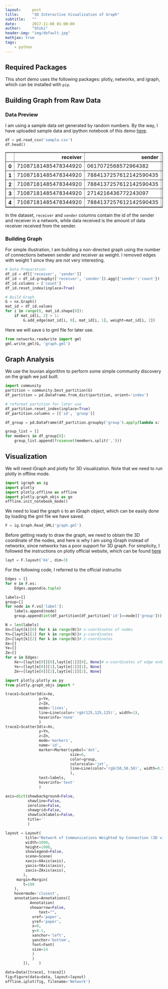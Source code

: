 ```yaml
---
layout:     post
title:      "3D Interactive Visualization of Graph"
subtitle:   ""
date:       2017-11-08 01:00:00
author:     "Shiki"
header-img: "img/default.jpg"
mathjax: true
tags:
    - python
---
```


## Required Packages

This short demo uses the following packages: plotly, networkx, and igraph, which can be installed with ```pip```.   

## Building Graph from Raw Data

### Data Preview
I am using a sample data set generated by random numbers. By the way, I have uploaded sample data and ipython notebook of this demo [here](https://github.com/Shiki-H/graph-visualization-demo).  

```python
df = pd.read_csv('sample.csv')
df.head()
```

<div>
<style>
    .dataframe thead tr:only-child th {
        text-align: right;
    }

    .dataframe thead th {
        text-align: left;
    }

    .dataframe tbody tr th {
        vertical-align: top;
    }
</style>
<table border="1" class="dataframe">
  <thead>
    <tr style="text-align: right;">
      <th></th>
      <th>receiver</th>
      <th>sender</th>
      <th>data_received</th>
    </tr>
  </thead>
  <tbody>
    <tr>
      <th>0</th>
      <td>71087181485478344920</td>
      <td>0617072568572964382</td>
      <td>632</td>
    </tr>
    <tr>
      <th>1</th>
      <td>71087181485478344920</td>
      <td>7884137257612142590435</td>
      <td>76715</td>
    </tr>
    <tr>
      <th>2</th>
      <td>71087181485478344920</td>
      <td>7884137257612142590435</td>
      <td>51591</td>
    </tr>
    <tr>
      <th>3</th>
      <td>71087181485478344920</td>
      <td>2714216436772243097</td>
      <td>33814</td>
    </tr>
    <tr>
      <th>4</th>
      <td>71087181485478344920</td>
      <td>7884137257612142590435</td>
      <td>5651</td>
    </tr>
  </tbody>
</table>
</div>

In the dataset, ```receiver``` and ```sender``` columns contain the id of the sender and receiver in a network, while data received is the amount of data receiver received from the sender.  

### Building Graph

For simple illustration, I am building a non-directed graph using the number of connections between sender and receiver as weight. I removed edges with weight 1 since they are not very interesting.   

```python
# Data Preparation
df_id = df[['receiver', 'sender']]
df_id = df_id.groupby(['receiver', 'sender']).agg({'sender':'count'})
df_id.columns = ['count']
df_id.reset_index(inplace=True)

# Build Graph
G = nx.Graph()
mat_id = df_id.values
for i in range(0, mat_id.shape[0]):
    if mat_id[i, 2] > 1:
        G.add_edge(mat_id[i, 0], mat_id[i, 1], weight=mat_id[i, 2])
```

Here we will save ```G``` to gml file for later use.  
```python
from networkx.readwrite import gml
gml.write_gml(G, 'graph.gml')
```

## Graph Analysis

We use the louvian algorithm to perform some simple community discovery on the graph we just built.  
```python
import community
partition = community.best_partition(G)
df_partition = pd.DataFrame.from_dict(partition, orient='index')
```
```python
# reformat partition for later use
df_partition.reset_index(inplace=True)
df_partition.columns = [['id', 'group']]

df_group = pd.DataFrame(df_partition.groupby('group').apply(lambda x: ','.join(x.id)))

group_list = []
for members in df_group[0]:
    group_list.append(frozenset(members.split(',')))
```

## Visualization

We will need iGraph and plotly for 3D visualization. Note that we need to run plotly in offline mode.  

```python
import igraph as ig
import plotly
import plotly.offline as offline
import plotly.graph_objs as go
offline.init_notebook_mode()
```
We need to load the graph ```G``` to an iGraph object, which can be easily done by loading the gml file we have saved.  
```python
F = ig.Graph.Read_GML('graph.gml')
```

Before getting ready to draw the graph, we need to obtain the 3D coordinate of the nodes, and here is why I am using iGraph instead of networkx, since networkx has a poor support for 3D graph. For simplicity, I followed the instructions on plotly official website, which can be found [here](https://plot.ly/python/3d-network-graph/)  

```python
layt = F.layout('kk', dim=3)
```

For the following code, I referred to the official instructio
```python
Edges = []
for e in F.es:
    Edges.append(e.tuple)

labels=[]
group=[]
for node in F.vs['label']:
    labels.append(node)
    group.append(int(df_partition[df_partition['id']==node]['group']))

N = len(labels)
Xn=[layt[k][0] for k in range(N)]# x-coordinates of nodes
Yn=[layt[k][1] for k in range(N)]# y-coordinates
Zn=[layt[k][2] for k in range(N)]# z-coordinates
Xe=[]
Ye=[]
Ze=[]
for e in Edges:
    Xe+=[layt[e[0]][0],layt[e[1]][0], None]# x-coordinates of edge ends
    Ye+=[layt[e[0]][1],layt[e[1]][1], None]
    Ze+=[layt[e[0]][2],layt[e[1]][2], None]
```

```python
import plotly.plotly as py
from plotly.graph_objs import *
```

```python
trace1=Scatter3d(x=Xe,
               y=Ye,
               z=Ze,
               mode='lines',
               line=Line(color='rgb(125,125,125)', width=1),
               hoverinfo='none'
               )
trace2=Scatter3d(x=Xn,
               y=Yn,
               z=Zn,
               mode='markers',
               name='id',
               marker=Marker(symbol='dot',
                             size=6,
                             color=group,
                             colorscale='jet',
                             line=Line(color='rgb(50,50,50)', width=0.5)
                             ),
               text=labels,
               hoverinfo='text'
               )
```

```python
axis=dict(showbackground=False,
          showline=False,
          zeroline=False,
          showgrid=False,
          showticklabels=False,
          title=''
          )
```

```python
layout = Layout(
         title="Network of Communications Weighted by Connection (3D visualization)",
         width=1000,
         height=1000,
         showlegend=False,
         scene=Scene(
         xaxis=XAxis(axis),
         yaxis=YAxis(axis),
         zaxis=ZAxis(axis),
        ),
     margin=Margin(
        t=100
    ),
    hovermode='closest',
    annotations=Annotations([
           Annotation(
           showarrow=False,
               text="",
            xref='paper',
            yref='paper',
            x=0,
            y=0.1,
            xanchor='left',
            yanchor='bottom',
            font=Font(
            size=14
            )
            )
        ]),    )
```

```python
data=Data([trace1, trace2])
fig=Figure(data=data, layout=layout)
offline.iplot(fig, filename='Network')
```

<script src="https://cdn.plot.ly/plotly-latest.min.js"></script>
<div id="f3f0508d-ed2d-454c-b6a1-13e6f5b7a7c1" style="height: 1000px; width: 1000px;" class="plotly-graph-div"></div><script type="text/javascript">window.PLOTLYENV=window.PLOTLYENV || {};window.PLOTLYENV.BASE_URL="https://plot.ly";Plotly.newPlot("f3f0508d-ed2d-454c-b6a1-13e6f5b7a7c1", [{"type": "scatter3d", "x": [1.8091412088752352, 1.6398529829732507, null, 1.8091412088752352, 1.0930539979163616, null, 1.8091412088752352, 1.9243958923331401, null, 1.8091412088752352, 2.4887296856835883, null, 1.8091412088752352, 0.7160512241443698, null, 1.8091412088752352, 2.8399847278043424, null, 1.8091412088752352, 2.4516594050324865, null, 1.8091412088752352, 1.4897694684476248, null, 1.6398529829732507, 0.8421632710042978, null, 1.6398529829732507, 1.8282630776886002, null, 1.6398529829732507, 2.615577016750747, null, 1.6398529829732507, 1.2124187573334209, null, 1.6398529829732507, 0.6354464340278783, null, 1.6398529829732507, 1.4843089118992254, null, 1.6398529829732507, 1.8443924526836346, null, 1.6398529829732507, 2.711648934710735, null, 1.6398529829732507, 0.4793356990042368, null, 1.6398529829732507, 1.7188415696825192, null, 1.6398529829732507, 2.4489877492276997, null, 1.6398529829732507, 1.8387607087189721, null, 1.6398529829732507, 1.022359165461922, null, 1.6398529829732507, 2.8250211646001944, null, 1.6398529829732507, 2.524949510215037, null, 1.6398529829732507, 2.5567594984840616, null, 1.6398529829732507, 1.5663337557797739, null, 1.6398529829732507, 1.5312914385506997, null, 1.6398529829732507, 1.139051086011674, null, 1.6398529829732507, 1.7130302585067727, null, 1.6398529829732507, 2.4701584033289175, null, 1.6398529829732507, 1.595315006649691, null, 1.6398529829732507, 2.383761956099868, null, 1.6398529829732507, 1.7992706439999042, null, 1.6398529829732507, 1.7158656196557474, null, 1.6398529829732507, 2.3885584211963784, null, 1.6398529829732507, 2.4807944092063297, null, 1.6398529829732507, 1.4800962331577918, null, 1.6398529829732507, 0.6602354021851373, null, 1.6398529829732507, 2.802305979503826, null, 1.6398529829732507, 1.7240431867267831, null, 1.6398529829732507, 0.7977759964262622, null, 1.6398529829732507, 2.159258825253589, null, 1.6398529829732507, 0.5428401675271539, null, 1.6398529829732507, 1.7170032999055962, null, 1.6398529829732507, 1.8697450317078128, null, 1.6398529829732507, 1.8642630280135792, null, 1.6398529829732507, 1.3939428097343058, null, 1.6398529829732507, 0.9260594382290387, null, 1.6398529829732507, 1.6847247050808882, null, 1.6398529829732507, 0.4812832599828903, null, 1.6398529829732507, 1.9229958608450646, null, 1.0930539979163616, 1.8387607087189721, null, 1.0930539979163616, 1.5663337557797739, null, 1.0930539979163616, 1.5312914385506997, null, 1.0930539979163616, 1.2124187573334209, null, 1.0930539979163616, -0.002523052686289663, null, 1.0930539979163616, 1.1637519663737097, null, 1.0930539979163616, 0.35888066569171795, null, 1.0930539979163616, 1.3770377058926506, null, 1.0930539979163616, -0.11944292375384949, null, 1.0930539979163616, 0.061140587606771206, null, 1.0930539979163616, 1.5248362511867406, null, 1.0930539979163616, 0.8421632710042978, null, 1.0930539979163616, 1.7188415696825192, null, 1.0930539979163616, 2.4489877492276997, null, 1.0930539979163616, 1.2673610271623552, null, 1.0930539979163616, -0.09147499752074983, null, 1.0930539979163616, 1.2778730571057908, null, 1.0930539979163616, 1.8725089544738494, null, 1.0930539979163616, 0.9411278331876973, null, 1.0930539979163616, 1.7130302585067727, null, 1.0930539979163616, -0.01006198059122763, null, 1.0930539979163616, 0.40579340399227803, null, 1.0930539979163616, 1.9108709746419568, null, 1.0930539979163616, 1.595315006649691, null, 1.0930539979163616, 1.7992706439999042, null, 1.0930539979163616, 0.4244787875029755, null, 1.0930539979163616, -0.14492526452652904, null, 1.0930539979163616, 0.7447845313131862, null, 1.0930539979163616, 1.4800962331577918, null, 1.0930539979163616, 0.24370034786015324, null, 1.0930539979163616, 0.5332662788928755, null, 1.0930539979163616, 0.10647939591693964, null, 1.0930539979163616, 1.9145386433263036, null, 1.0930539979163616, 1.0406437981308312, null, 1.0930539979163616, 0.5388908508925508, null, 1.0930539979163616, 2.159258825253589, null, 1.0930539979163616, 0.894684475057879, null, 1.0930539979163616, 0.4085313232264451, null, 1.0930539979163616, 1.0164889131144725, null, 1.0930539979163616, 1.7170032999055962, null, 1.0930539979163616, 1.5675139725823837, null, 1.0930539979163616, 0.2613816937075544, null, 1.0930539979163616, 1.8642630280135792, null, 1.0930539979163616, 0.6957523813837874, null, 1.0930539979163616, 0.8161284583418782, null, 1.0930539979163616, 0.23411723383458943, null, 1.0930539979163616, 0.4812832599828903, null, 1.0930539979163616, 1.9203906405625213, null, 1.0930539979163616, 1.9229958608450646, null, 1.8443924526836346, 2.8399847278043424, null, 1.8443924526836346, 2.19165192016015, null, 1.8443924526836346, 0.7160512241443698, null, 1.8443924526836346, 2.4516594050324865, null, 1.8443924526836346, 1.4897694684476248, null, 2.8399847278043424, 1.8387607087189721, null, 2.8399847278043424, 1.5663337557797739, null, 2.8399847278043424, 1.7130302585067727, null, 2.8399847278043424, 1.7158656196557474, null, 2.8399847278043424, 2.159258825253589, null, 2.8399847278043424, 1.7170032999055962, null, 2.8399847278043424, 2.615577016750747, null, 2.8399847278043424, 4.15778677131672, null, 2.8399847278043424, 3.641720524595343, null, 2.8399847278043424, 2.9306430809297783, null, 2.8399847278043424, 4.031030736418886, null, 2.8399847278043424, 3.764320299093937, null, 2.8399847278043424, 2.711648934710735, null, 2.8399847278043424, 3.078704642990854, null, 2.8399847278043424, 1.7188415696825192, null, 2.8399847278043424, 2.4489877492276997, null, 2.8399847278043424, 3.850387150404543, null, 2.8399847278043424, 2.8250211646001944, null, 2.8399847278043424, 2.524949510215037, null, 2.8399847278043424, 2.5567594984840616, null, 2.8399847278043424, 1.8725089544738494, null, 2.8399847278043424, 1.5312914385506997, null, 2.8399847278043424, 3.6330380819808825, null, 2.8399847278043424, 4.025400153514437, null, 2.8399847278043424, 3.5988547470113104, null, 2.8399847278043424, 3.436783984788023, null, 2.8399847278043424, 3.86836041496812, null, 2.8399847278043424, 3.993613402012192, null, 2.8399847278043424, 2.4701584033289175, null, 2.8399847278043424, 4.0107432192956285, null, 2.8399847278043424, 1.595315006649691, null, 2.8399847278043424, 2.383761956099868, null, 2.8399847278043424, 1.7992706439999042, null, 2.8399847278043424, 3.61576847769739, null, 2.8399847278043424, 3.491902170909252, null, 2.8399847278043424, 3.8675815384110748, null, 2.8399847278043424, 3.3352960005378582, null, 2.8399847278043424, 2.9436694367942926, null, 2.8399847278043424, 3.5201049424086404, null, 2.8399847278043424, 2.4807944092063297, null, 2.8399847278043424, 1.4800962331577918, null, 2.8399847278043424, 3.1723962335099114, null, 2.8399847278043424, 2.802305979503826, null, 2.8399847278043424, 1.9145386433263036, null, 2.8399847278043424, 2.892653297116749, null, 2.8399847278043424, 3.6918316164320637, null, 2.8399847278043424, 3.3311673391896406, null, 2.8399847278043424, 3.7790267278362113, null, 2.8399847278043424, 3.4118862584051564, null, 2.8399847278043424, 3.6595675564031946, null, 2.8399847278043424, 1.8642630280135792, null, 2.8399847278043424, 1.6847247050808882, null, 2.8399847278043424, 3.2203289633699805, null, 2.8399847278043424, 2.045723936349349, null, 2.8399847278043424, 3.867705870001115, null, 2.8399847278043424, 3.247695257721597, null, 2.8399847278043424, 1.9203906405625213, null, 2.8399847278043424, 3.6410965238437885, null, 2.8399847278043424, 1.9229958608450646, null, 2.8399847278043424, 3.9981137418716712, null, 0.8421632710042978, 1.4897694684476248, null, 0.8421632710042978, 1.9243958923331401, null, 0.8421632710042978, 1.3892359564725179, null, 0.8421632710042978, 0.7160512241443698, null, 0.8421632710042978, 2.4516594050324865, null, 1.4897694684476248, 1.5663337557797739, null, 1.4897694684476248, 1.595315006649691, null, 1.4897694684476248, 1.7158656196557474, null, 1.4897694684476248, 1.4800962331577918, null, 1.4897694684476248, 1.7170032999055962, null, 1.4897694684476248, 2.615577016750747, null, 1.4897694684476248, 1.2124187573334209, null, 1.4897694684476248, 0.35888066569171795, null, 1.4897694684476248, 2.711648934710735, null, 1.4897694684476248, 0.4793356990042368, null, 1.4897694684476248, 1.7188415696825192, null, 1.4897694684476248, 1.022359165461922, null, 1.4897694684476248, 2.8250211646001944, null, 1.4897694684476248, 2.524949510215037, null, 1.4897694684476248, 2.5567594984840616, null, 1.4897694684476248, 1.5312914385506997, null, 1.4897694684476248, 0.7069674914423659, null, 1.4897694684476248, 1.686103603871418, null, 1.4897694684476248, 0.19100614823594253, null, 1.4897694684476248, 2.4701584033289175, null, 1.4897694684476248, 0.40579340399227803, null, 1.4897694684476248, 2.383761956099868, null, 1.4897694684476248, 1.7992706439999042, null, 1.4897694684476248, 2.3885584211963784, null, 1.4897694684476248, 2.4807944092063297, null, 1.4897694684476248, 0.7447845313131862, null, 1.4897694684476248, 0.6602354021851373, null, 1.4897694684476248, 2.802305979503826, null, 1.4897694684476248, 0.7977759964262622, null, 1.4897694684476248, 2.159258825253589, null, 1.4897694684476248, 0.5428401675271539, null, 1.4897694684476248, 1.8642630280135792, null, 1.4897694684476248, 1.6847247050808882, null, 1.4897694684476248, 1.3152540095731275, null, 1.4897694684476248, 1.2521139481882355, null, 1.4897694684476248, 0.4812832599828903, null, 1.9243958923331401, 1.2124187573334209, null, 1.9243958923331401, 1.7188415696825192, null, 1.9243958923331401, 1.5663337557797739, null, 1.9243958923331401, 1.7130302585067727, null, 1.9243958923331401, 0.40579340399227803, null, 1.9243958923331401, 1.7992706439999042, null, 1.9243958923331401, 2.911612962802882, null, 1.9243958923331401, 2.3885584211963784, null, 1.9243958923331401, 2.81992973981312, null, 1.9243958923331401, 2.802305979503826, null, 1.9243958923331401, 1.8642630280135792, null, 1.9243958923331401, 1.9229958608450646, null, 1.2124187573334209, 1.3892359564725179, null, 1.2124187573334209, 2.4887296856835883, null, 1.2124187573334209, 2.290907839367417, null, 1.2124187573334209, 0.7160512241443698, null, 1.2124187573334209, 1.493784698082266, null, 1.2124187573334209, 2.4516594050324865, null, 1.7188415696825192, 1.3892359564725179, null, 1.7188415696825192, 2.4887296856835883, null, 1.7188415696825192, 2.19165192016015, null, 1.7188415696825192, 0.7160512241443698, null, 1.7188415696825192, 1.493784698082266, null, 1.7188415696825192, 2.4516594050324865, null, 1.5663337557797739, 1.3892359564725179, null, 1.5663337557797739, 0.7160512241443698, null, 1.5663337557797739, 2.4516594050324865, null, 1.7130302585067727, 0.7160512241443698, null, 1.7130302585067727, 2.4516594050324865, null, 1.7130302585067727, 2.19165192016015, null, 1.7130302585067727, 2.290907839367417, null, 0.40579340399227803, 0.7160512241443698, null, 1.7992706439999042, 1.3892359564725179, null, 1.7992706439999042, 2.4887296856835883, null, 1.7992706439999042, 2.061511883946768, null, 1.7992706439999042, 2.19165192016015, null, 1.7992706439999042, 2.290907839367417, null, 1.7992706439999042, 0.7160512241443698, null, 1.7992706439999042, 1.493784698082266, null, 1.7992706439999042, 2.4516594050324865, null, 2.911612962802882, 2.290907839367417, null, 2.911612962802882, 2.4516594050324865, null, 2.3885584211963784, 2.4887296856835883, null, 2.3885584211963784, 2.290907839367417, null, 2.81992973981312, 2.4516594050324865, null, 2.802305979503826, 2.4516594050324865, null, 1.8642630280135792, 2.4887296856835883, null, 1.8642630280135792, 2.061511883946768, null, 1.8642630280135792, 2.290907839367417, null, 1.8642630280135792, 0.7160512241443698, null, 1.8642630280135792, 1.493784698082266, null, 1.8642630280135792, 2.4516594050324865, null, 1.9229958608450646, 2.4887296856835883, null, 1.9229958608450646, 2.19165192016015, null, 1.9229958608450646, 2.290907839367417, null, 1.9229958608450646, 0.7160512241443698, null, 1.9229958608450646, 2.4516594050324865, null, 2.615577016750747, 1.493784698082266, null, 2.615577016750747, 2.4516594050324865, null, 0.6354464340278783, 0.7160512241443698, null, 2.711648934710735, 2.4516594050324865, null, 0.4793356990042368, 0.7160512241443698, null, 0.4793356990042368, 1.493784698082266, null, 1.8387607087189721, 2.4887296856835883, null, 1.8387607087189721, 2.19165192016015, null, 1.8387607087189721, 0.7160512241443698, null, 1.8387607087189721, 1.493784698082266, null, 1.8387607087189721, 2.1064059917973097, null, 1.8387607087189721, 2.4516594050324865, null, 2.8250211646001944, 2.4516594050324865, null, 2.524949510215037, 1.3892359564725179, null, 2.524949510215037, 1.493784698082266, null, 2.524949510215037, 2.4516594050324865, null, 1.5312914385506997, 1.3892359564725179, null, 1.5312914385506997, 0.7160512241443698, null, 1.5312914385506997, 1.493784698082266, null, 1.5312914385506997, 2.4516594050324865, null, 1.595315006649691, 0.7160512241443698, null, 1.595315006649691, 2.4516594050324865, null, 1.7158656196557474, 0.7160512241443698, null, 2.4807944092063297, 1.3892359564725179, null, 1.4800962331577918, 1.3892359564725179, null, 1.4800962331577918, 0.7160512241443698, null, 1.4800962331577918, 2.4516594050324865, null, 2.159258825253589, 1.3892359564725179, null, 2.159258825253589, 2.4887296856835883, null, 2.159258825253589, 1.493784698082266, null, 2.159258825253589, 2.4516594050324865, null, 0.5428401675271539, 0.7160512241443698, null, 1.7170032999055962, 1.3892359564725179, null, 1.7170032999055962, 2.4887296856835883, null, 1.7170032999055962, 2.290907839367417, null, 1.7170032999055962, 0.7160512241443698, null, 1.7170032999055962, 1.493784698082266, null, 0.9260594382290387, 2.061511883946768, null, 0.9260594382290387, 0.7160512241443698, null, 0.9260594382290387, 1.493784698082266, null, 1.6847247050808882, 0.7160512241443698, null, 0.4812832599828903, 1.3892359564725179, null, 0.4812832599828903, 0.7160512241443698, null, 1.3892359564725179, 1.360696098813408, null, 1.3892359564725179, 0.35888066569171795, null, 1.3892359564725179, 0.2983750237373203, null, 1.3892359564725179, 0.7664248603088741, null, 1.3892359564725179, 1.4668105693767208, null, 1.3892359564725179, 0.8230444918356765, null, 1.3892359564725179, 0.9781264713258151, null, 1.3892359564725179, 0.7447845313131862, null, 1.3892359564725179, 1.9268239476462918, null, 1.3892359564725179, 2.0888335648636964, null, 1.3892359564725179, 1.8523245934081756, null, 1.3892359564725179, 1.3152540095731275, null, 1.3892359564725179, 0.2982085018462818, null, 0.35888066569171795, 0.7160512241443698, null, 0.7447845313131862, 0.7160512241443698, null, 0.7447845313131862, 2.4516594050324865, null, -0.09147499752074983, 0.7160512241443698, null, 1.8725089544738494, 2.290907839367417, null, 1.8725089544738494, 0.7160512241443698, null, 1.8725089544738494, 2.4516594050324865, null, -0.01006198059122763, 0.7160512241443698, null, 1.9108709746419568, 2.4887296856835883, null, -0.14492526452652904, 0.7160512241443698, null, 0.24370034786015324, 0.7160512241443698, null, 0.10647939591693964, 0.7160512241443698, null, 1.9145386433263036, 2.4887296856835883, null, 1.9145386433263036, 2.290907839367417, null, 1.9145386433263036, 0.7160512241443698, null, 1.0406437981308312, 2.4887296856835883, null, 1.0406437981308312, 0.7160512241443698, null, 0.4085313232264451, 0.7160512241443698, null, 1.9203906405625213, 2.4887296856835883, null, 1.9203906405625213, 0.7160512241443698, null, 1.9203906405625213, 2.4516594050324865, null, 0.7160512241443698, 0.5675541162387419, null, 0.7160512241443698, -0.6004348863904275, null, 0.7160512241443698, 0.6111437081273408, null, 0.7160512241443698, -0.14779715145475242, null, 0.7160512241443698, -0.4198098579739797, null, 0.7160512241443698, 0.17754166721161835, null, 0.7160512241443698, -0.0590758121999627, null, 0.7160512241443698, -0.5662164259358133, null, 0.7160512241443698, 0.19100614823594253, null, 0.7160512241443698, 0.22564237049612307, null, 0.7160512241443698, -0.38352646199316737, null, 0.7160512241443698, 0.35959355867457193, null, 0.7160512241443698, -0.44927718412499906, null, 0.7160512241443698, -0.18626964387023356, null, 0.7160512241443698, -0.07125765311324983, null, 0.7160512241443698, 0.8179049465517897, null, 0.7160512241443698, 0.08917266490159656, null, 0.7160512241443698, 0.3834324436755649, null, 0.7160512241443698, 0.7683045606848842, null, 0.7160512241443698, 0.8148878438074764, null, 0.7160512241443698, -0.5267871981502206, null, 0.7160512241443698, -0.5830517414747304, null, 0.7160512241443698, -0.21327161987471233, null, 0.7160512241443698, 2.045723936349349, null, 0.7160512241443698, 0.7115618411542532, null, 0.7160512241443698, -0.42900634306189944, null, 0.7160512241443698, 0.3267468600068522, null, 2.4516594050324865, 3.333812377380148, null, 2.4516594050324865, 3.5201049424086404, null, 2.4516594050324865, 3.6918316164320637, null, 2.4516594050324865, 3.2683924553089416, null, 2.4516594050324865, 3.6410965238437885, null, 3.149594179322065, 2.290907839367417, null, 2.290907839367417, 2.7251340972249314, null, 2.4887296856835883, 3.350835279604575, null, 2.4887296856835883, 3.5988547470113104, null, 2.4887296856835883, 2.975531339746791, null, 2.4887296856835883, 3.2399104959292977, null, 2.4887296856835883, 3.036151546779911, null, 2.4887296856835883, 3.5201049424086404, null, 2.4887296856835883, 2.81053179569291, null, 2.4887296856835883, 3.3311673391896406, null, 2.4887296856835883, 3.2683924553089416, null, 2.4887296856835883, 2.6351248079495644, null, 2.4887296856835883, 2.045723936349349, null, 2.4887296856835883, 3.515568459549405, null, 3.3311673391896406, 2.061511883946768, null, 5.409142968026216, 4.15778677131672, null, 5.409142968026216, 6.466270047883147, null, 5.409142968026216, 6.0592115214377325, null, 5.409142968026216, 6.345232329197404, null, 2.1064059917973097, 2.269338960218194, null], "y": [1.9217680131218038, 1.0137393409864575, null, 1.9217680131218038, 3.0657265085735665, null, 1.9217680131218038, 2.593239311938927, null, 1.9217680131218038, 3.088466254096495, null, 1.9217680131218038, 1.7462306777892709, null, 1.9217680131218038, 1.463771662951738, null, 1.9217680131218038, 2.167123533001271, null, 1.9217680131218038, 1.1811623382738747, null, 1.0137393409864575, 2.024417787347216, null, 1.0137393409864575, 0.31631089652988464, null, 1.0137393409864575, 0.8544607647885694, null, 1.0137393409864575, 2.4029359552250042, null, 1.0137393409864575, 0.4527374538723159, null, 1.0137393409864575, -0.46167377271535315, null, 1.0137393409864575, 1.0833391300922777, null, 1.0137393409864575, 0.7294695846211107, null, 1.0137393409864575, 0.8205105924373662, null, 1.0137393409864575, 2.0776511710228847, null, 1.0137393409864575, 2.348579716807067, null, 1.0137393409864575, 2.0222225806838154, null, 1.0137393409864575, 0.2762982490853161, null, 1.0137393409864575, 0.8760045365413678, null, 1.0137393409864575, 1.3382740073212704, null, 1.0137393409864575, 0.35830217145121035, null, 1.0137393409864575, 1.849614818332861, null, 1.0137393409864575, 1.7252236999153738, null, 1.0137393409864575, -0.3478380573030157, null, 1.0137393409864575, 2.015792062149894, null, 1.0137393409864575, 0.31086347491187616, null, 1.0137393409864575, 1.6152460364655246, null, 1.0137393409864575, 0.2854018042402231, null, 1.0137393409864575, 2.222158785292337, null, 1.0137393409864575, 0.7790913416195097, null, 1.0137393409864575, 2.137915129809514, null, 1.0137393409864575, 1.0795088254244503, null, 1.0137393409864575, 1.7740972542290039, null, 1.0137393409864575, 0.4915583702493366, null, 1.0137393409864575, 1.1905273596228105, null, 1.0137393409864575, -0.3912816474392854, null, 1.0137393409864575, 0.12963711991703894, null, 1.0137393409864575, 2.2945135268362957, null, 1.0137393409864575, 0.6026454726993031, null, 1.0137393409864575, 2.160692795495643, null, 1.0137393409864575, -0.039888435776905394, null, 1.0137393409864575, 2.1172182761350142, null, 1.0137393409864575, -0.20391357392040854, null, 1.0137393409864575, 0.7010395812596348, null, 1.0137393409864575, 0.7235825336558191, null, 1.0137393409864575, 1.8557878585682805, null, 1.0137393409864575, 2.2777135195152, null, 3.0657265085735665, 2.0222225806838154, null, 3.0657265085735665, 1.849614818332861, null, 3.0657265085735665, 1.7252236999153738, null, 3.0657265085735665, 2.4029359552250042, null, 3.0657265085735665, 3.8083593108160807, null, 3.0657265085735665, 4.357529538889667, null, 3.0657265085735665, 2.1403598505738586, null, 3.0657265085735665, 4.306953636291527, null, 3.0657265085735665, 3.5390026999744113, null, 3.0657265085735665, 3.478550468052146, null, 3.0657265085735665, 4.209598120278004, null, 3.0657265085735665, 2.024417787347216, null, 3.0657265085735665, 2.0776511710228847, null, 3.0657265085735665, 2.348579716807067, null, 3.0657265085735665, 4.14420822297413, null, 3.0657265085735665, 2.744954405216751, null, 3.0657265085735665, 4.054624381804297, null, 3.0657265085735665, 2.4098508277951893, null, 3.0657265085735665, 4.014078251399983, null, 3.0657265085735665, 2.015792062149894, null, 3.0657265085735665, 2.8139833785693606, null, 3.0657265085735665, 2.1903786689039006, null, 3.0657265085735665, 4.096636051566173, null, 3.0657265085735665, 1.6152460364655246, null, 3.0657265085735665, 2.222158785292337, null, 3.0657265085735665, 3.648517240393472, null, 3.0657265085735665, 2.658420520626084, null, 3.0657265085735665, 2.2854516621321195, null, 3.0657265085735665, 1.7740972542290039, null, 3.0657265085735665, 2.9109417817117205, null, 3.0657265085735665, 4.182849039813539, null, 3.0657265085735665, 2.8750427592961687, null, 3.0657265085735665, 2.523575223493535, null, 3.0657265085735665, 3.0345843549601583, null, 3.0657265085735665, 4.019868871055944, null, 3.0657265085735665, 2.2945135268362957, null, 3.0657265085735665, 3.8408248260046878, null, 3.0657265085735665, 2.927152598086686, null, 3.0657265085735665, 4.2671742959672745, null, 3.0657265085735665, 2.160692795495643, null, 3.0657265085735665, 4.324832971525024, null, 3.0657265085735665, 3.909308373265999, null, 3.0657265085735665, 2.1172182761350142, null, 3.0657265085735665, 4.03505144165607, null, 3.0657265085735665, 4.242941046031562, null, 3.0657265085735665, 3.9850229025858166, null, 3.0657265085735665, 1.8557878585682805, null, 3.0657265085735665, 2.344922991214927, null, 3.0657265085735665, 2.2777135195152, null, 1.0833391300922777, 1.463771662951738, null, 1.0833391300922777, 2.8424161622730573, null, 1.0833391300922777, 1.7462306777892709, null, 1.0833391300922777, 2.167123533001271, null, 1.0833391300922777, 1.1811623382738747, null, 1.463771662951738, 2.0222225806838154, null, 1.463771662951738, 1.849614818332861, null, 1.463771662951738, 2.015792062149894, null, 1.463771662951738, 0.7790913416195097, null, 1.463771662951738, 2.2945135268362957, null, 1.463771662951738, 2.160692795495643, null, 1.463771662951738, 0.8544607647885694, null, 1.463771662951738, 1.2249569781624605, null, 1.463771662951738, 0.539154564963577, null, 1.463771662951738, 0.7250971703921084, null, 1.463771662951738, 1.7703415777383007, null, 1.463771662951738, 1.5309342695768053, null, 1.463771662951738, 0.7294695846211107, null, 1.463771662951738, 1.0624797234739844, null, 1.463771662951738, 2.0776511710228847, null, 1.463771662951738, 2.348579716807067, null, 1.463771662951738, 0.8306635875862188, null, 1.463771662951738, 0.8760045365413678, null, 1.463771662951738, 1.3382740073212704, null, 1.463771662951738, 0.35830217145121035, null, 1.463771662951738, 2.4098508277951893, null, 1.463771662951738, 1.7252236999153738, null, 1.463771662951738, 1.9336396428582785, null, 1.463771662951738, 2.063542626410838, null, 1.463771662951738, 2.55802898505543, null, 1.463771662951738, 0.2773097639412701, null, 1.463771662951738, 2.0188472479747324, null, 1.463771662951738, 1.3305524361801628, null, 1.463771662951738, 0.31086347491187616, null, 1.463771662951738, 1.6945776193871749, null, 1.463771662951738, 1.6152460364655246, null, 1.463771662951738, 0.2854018042402231, null, 1.463771662951738, 2.222158785292337, null, 1.463771662951738, 0.7981462461877253, null, 1.463771662951738, 1.1599695649035275, null, 1.463771662951738, 1.1709804350673922, null, 1.463771662951738, 0.37407804951013957, null, 1.463771662951738, 0.19028958024975975, null, 1.463771662951738, 2.558936505835021, null, 1.463771662951738, 1.0795088254244503, null, 1.463771662951738, 1.7740972542290039, null, 1.463771662951738, 0.14224723302258052, null, 1.463771662951738, 1.1905273596228105, null, 1.463771662951738, 2.523575223493535, null, 1.463771662951738, 0.3949445566034589, null, 1.463771662951738, 2.1056724260859796, null, 1.463771662951738, 2.4245986876912804, null, 1.463771662951738, 0.9066980360977435, null, 1.463771662951738, 1.715143361305407, null, 1.463771662951738, 0.5533871763713825, null, 1.463771662951738, 2.1172182761350142, null, 1.463771662951738, 0.7235825336558191, null, 1.463771662951738, 1.418652736621632, null, 1.463771662951738, 1.6977123540747883, null, 1.463771662951738, 1.3382787543809427, null, 1.463771662951738, 0.6481983640102887, null, 1.463771662951738, 2.344922991214927, null, 1.463771662951738, 1.8240459729018912, null, 1.463771662951738, 2.2777135195152, null, 1.463771662951738, 2.107555110563106, null, 2.024417787347216, 1.1811623382738747, null, 2.024417787347216, 2.593239311938927, null, 2.024417787347216, 2.1534575532768874, null, 2.024417787347216, 1.7462306777892709, null, 2.024417787347216, 2.167123533001271, null, 1.1811623382738747, 1.849614818332861, null, 1.1811623382738747, 1.6152460364655246, null, 1.1811623382738747, 0.7790913416195097, null, 1.1811623382738747, 1.7740972542290039, null, 1.1811623382738747, 2.160692795495643, null, 1.1811623382738747, 0.8544607647885694, null, 1.1811623382738747, 2.4029359552250042, null, 1.1811623382738747, 2.1403598505738586, null, 1.1811623382738747, 0.7294695846211107, null, 1.1811623382738747, 0.8205105924373662, null, 1.1811623382738747, 2.0776511710228847, null, 1.1811623382738747, 0.2762982490853161, null, 1.1811623382738747, 0.8760045365413678, null, 1.1811623382738747, 1.3382740073212704, null, 1.1811623382738747, 0.35830217145121035, null, 1.1811623382738747, 1.7252236999153738, null, 1.1811623382738747, 0.7312232301635899, null, 1.1811623382738747, 0.6475757009523065, null, 1.1811623382738747, 0.8716934633146733, null, 1.1811623382738747, 0.31086347491187616, null, 1.1811623382738747, 2.1903786689039006, null, 1.1811623382738747, 0.2854018042402231, null, 1.1811623382738747, 2.222158785292337, null, 1.1811623382738747, 2.137915129809514, null, 1.1811623382738747, 1.0795088254244503, null, 1.1811623382738747, 2.2854516621321195, null, 1.1811623382738747, 0.4915583702493366, null, 1.1811623382738747, 1.1905273596228105, null, 1.1811623382738747, 0.12963711991703894, null, 1.1811623382738747, 2.2945135268362957, null, 1.1811623382738747, 0.6026454726993031, null, 1.1811623382738747, 2.1172182761350142, null, 1.1811623382738747, 0.7235825336558191, null, 1.1811623382738747, 1.1670526837665922, null, 1.1811623382738747, 0.37343824714370727, null, 1.1811623382738747, 1.8557878585682805, null, 2.593239311938927, 2.4029359552250042, null, 2.593239311938927, 2.0776511710228847, null, 2.593239311938927, 1.849614818332861, null, 2.593239311938927, 2.015792062149894, null, 2.593239311938927, 2.1903786689039006, null, 2.593239311938927, 2.222158785292337, null, 2.593239311938927, 3.1632752590029076, null, 2.593239311938927, 2.137915129809514, null, 2.593239311938927, 2.749372882677112, null, 2.593239311938927, 1.1905273596228105, null, 2.593239311938927, 2.1172182761350142, null, 2.593239311938927, 2.2777135195152, null, 2.4029359552250042, 2.1534575532768874, null, 2.4029359552250042, 3.088466254096495, null, 2.4029359552250042, 3.089564857111714, null, 2.4029359552250042, 1.7462306777892709, null, 2.4029359552250042, 1.6131171728332303, null, 2.4029359552250042, 2.167123533001271, null, 2.0776511710228847, 2.1534575532768874, null, 2.0776511710228847, 3.088466254096495, null, 2.0776511710228847, 2.8424161622730573, null, 2.0776511710228847, 1.7462306777892709, null, 2.0776511710228847, 1.6131171728332303, null, 2.0776511710228847, 2.167123533001271, null, 1.849614818332861, 2.1534575532768874, null, 1.849614818332861, 1.7462306777892709, null, 1.849614818332861, 2.167123533001271, null, 2.015792062149894, 1.7462306777892709, null, 2.015792062149894, 2.167123533001271, null, 2.015792062149894, 2.8424161622730573, null, 2.015792062149894, 3.089564857111714, null, 2.1903786689039006, 1.7462306777892709, null, 2.222158785292337, 2.1534575532768874, null, 2.222158785292337, 3.088466254096495, null, 2.222158785292337, 2.3099495156373075, null, 2.222158785292337, 2.8424161622730573, null, 2.222158785292337, 3.089564857111714, null, 2.222158785292337, 1.7462306777892709, null, 2.222158785292337, 1.6131171728332303, null, 2.222158785292337, 2.167123533001271, null, 3.1632752590029076, 3.089564857111714, null, 3.1632752590029076, 2.167123533001271, null, 2.137915129809514, 3.088466254096495, null, 2.137915129809514, 3.089564857111714, null, 2.749372882677112, 2.167123533001271, null, 1.1905273596228105, 2.167123533001271, null, 2.1172182761350142, 3.088466254096495, null, 2.1172182761350142, 2.3099495156373075, null, 2.1172182761350142, 3.089564857111714, null, 2.1172182761350142, 1.7462306777892709, null, 2.1172182761350142, 1.6131171728332303, null, 2.1172182761350142, 2.167123533001271, null, 2.2777135195152, 3.088466254096495, null, 2.2777135195152, 2.8424161622730573, null, 2.2777135195152, 3.089564857111714, null, 2.2777135195152, 1.7462306777892709, null, 2.2777135195152, 2.167123533001271, null, 0.8544607647885694, 1.6131171728332303, null, 0.8544607647885694, 2.167123533001271, null, 0.4527374538723159, 1.7462306777892709, null, 0.7294695846211107, 2.167123533001271, null, 0.8205105924373662, 1.7462306777892709, null, 0.8205105924373662, 1.6131171728332303, null, 2.0222225806838154, 3.088466254096495, null, 2.0222225806838154, 2.8424161622730573, null, 2.0222225806838154, 1.7462306777892709, null, 2.0222225806838154, 1.6131171728332303, null, 2.0222225806838154, 2.3493607936211554, null, 2.0222225806838154, 2.167123533001271, null, 0.8760045365413678, 2.167123533001271, null, 1.3382740073212704, 2.1534575532768874, null, 1.3382740073212704, 1.6131171728332303, null, 1.3382740073212704, 2.167123533001271, null, 1.7252236999153738, 2.1534575532768874, null, 1.7252236999153738, 1.7462306777892709, null, 1.7252236999153738, 1.6131171728332303, null, 1.7252236999153738, 2.167123533001271, null, 1.6152460364655246, 1.7462306777892709, null, 1.6152460364655246, 2.167123533001271, null, 0.7790913416195097, 1.7462306777892709, null, 1.0795088254244503, 2.1534575532768874, null, 1.7740972542290039, 2.1534575532768874, null, 1.7740972542290039, 1.7462306777892709, null, 1.7740972542290039, 2.167123533001271, null, 2.2945135268362957, 2.1534575532768874, null, 2.2945135268362957, 3.088466254096495, null, 2.2945135268362957, 1.6131171728332303, null, 2.2945135268362957, 2.167123533001271, null, 0.6026454726993031, 1.7462306777892709, null, 2.160692795495643, 2.1534575532768874, null, 2.160692795495643, 3.088466254096495, null, 2.160692795495643, 3.089564857111714, null, 2.160692795495643, 1.7462306777892709, null, 2.160692795495643, 1.6131171728332303, null, 0.7010395812596348, 2.3099495156373075, null, 0.7010395812596348, 1.7462306777892709, null, 0.7010395812596348, 1.6131171728332303, null, 0.7235825336558191, 1.7462306777892709, null, 1.8557878585682805, 2.1534575532768874, null, 1.8557878585682805, 1.7462306777892709, null, 2.1534575532768874, 3.029853914681516, null, 2.1534575532768874, 2.1403598505738586, null, 2.1534575532768874, 2.4499469697518395, null, 2.1534575532768874, 2.255243857626107, null, 2.1534575532768874, 2.1935641513431947, null, 2.1534575532768874, 2.951073016118234, null, 2.1534575532768874, 1.639253381969922, null, 2.1534575532768874, 2.2854516621321195, null, 2.1534575532768874, 1.8448507609064997, null, 2.1534575532768874, 2.469039234428843, null, 2.1534575532768874, 3.019117026696239, null, 2.1534575532768874, 1.1670526837665922, null, 2.1534575532768874, 1.7813654438659954, null, 2.1403598505738586, 1.7462306777892709, null, 2.2854516621321195, 1.7462306777892709, null, 2.2854516621321195, 2.167123533001271, null, 2.744954405216751, 1.7462306777892709, null, 2.4098508277951893, 3.089564857111714, null, 2.4098508277951893, 1.7462306777892709, null, 2.4098508277951893, 2.167123533001271, null, 2.8139833785693606, 1.7462306777892709, null, 4.096636051566173, 3.088466254096495, null, 2.658420520626084, 1.7462306777892709, null, 2.9109417817117205, 1.7462306777892709, null, 2.8750427592961687, 1.7462306777892709, null, 2.523575223493535, 3.088466254096495, null, 2.523575223493535, 3.089564857111714, null, 2.523575223493535, 1.7462306777892709, null, 3.0345843549601583, 3.088466254096495, null, 3.0345843549601583, 1.7462306777892709, null, 2.927152598086686, 1.7462306777892709, null, 2.344922991214927, 3.088466254096495, null, 2.344922991214927, 1.7462306777892709, null, 2.344922991214927, 2.167123533001271, null, 1.7462306777892709, 2.2911634540455097, null, 1.7462306777892709, 1.8063042285702675, null, 1.7462306777892709, 0.6847196658727595, null, 1.7462306777892709, 2.215881041515284, null, 1.7462306777892709, 1.0429134833114007, null, 1.7462306777892709, 1.903319918031323, null, 1.7462306777892709, 1.2522374205771791, null, 1.7462306777892709, 1.4847170857277379, null, 1.7462306777892709, 0.8716934633146733, null, 1.7462306777892709, 2.347550279223625, null, 1.7462306777892709, 1.1267700110259273, null, 1.7462306777892709, 0.5869494788878274, null, 1.7462306777892709, 1.5816449406139688, null, 1.7462306777892709, 1.711359303564093, null, 1.7462306777892709, 0.8911113287323261, null, 1.7462306777892709, 1.6486804107361772, null, 1.7462306777892709, 0.5683103832267687, null, 1.7462306777892709, 1.5095568068023064, null, 1.7462306777892709, 0.9493111553124501, null, 1.7462306777892709, 1.281051735827355, null, 1.7462306777892709, 1.407005952426549, null, 1.7462306777892709, 1.9598923573167257, null, 1.7462306777892709, 0.7527347977847705, null, 1.7462306777892709, 1.6977123540747883, null, 1.7462306777892709, 1.9903682352227037, null, 1.7462306777892709, 2.0808164365315123, null, 1.7462306777892709, 1.0446399538397098, null, 2.167123533001271, 2.5374891433719733, null, 2.167123533001271, 2.558936505835021, null, 2.167123533001271, 2.1056724260859796, null, 2.167123533001271, 3.462619188595261, null, 2.167123533001271, 1.8240459729018912, null, 4.220114368835517, 3.089564857111714, null, 3.089564857111714, 4.097118028153963, null, 3.088466254096495, 3.928666728995224, null, 3.088466254096495, 2.55802898505543, null, 3.088466254096495, 4.385585513110691, null, 3.088466254096495, 4.242846676235575, null, 3.088466254096495, 3.7224576153370723, null, 3.088466254096495, 2.558936505835021, null, 3.088466254096495, 4.2714328673128845, null, 3.088466254096495, 2.4245986876912804, null, 3.088466254096495, 3.462619188595261, null, 3.088466254096495, 3.985770774734923, null, 3.088466254096495, 1.6977123540747883, null, 3.088466254096495, 4.027608246014353, null, 2.4245986876912804, 2.3099495156373075, null, 0.8545715457046479, 1.2249569781624605, null, 0.8545715457046479, 1.3175900062769093, null, 0.8545715457046479, -0.07611343542869503, null, 0.8545715457046479, 0.5217338648983146, null, 2.3493607936211554, 2.513575919861699, null], "z": [-3.083291273645444, -3.8399846506851847, null, -3.083291273645444, -3.3581060661166906, null, -3.083291273645444, -4.349051666368093, null, -3.083291273645444, -2.9716490556782253, null, -3.083291273645444, -2.692766624440199, null, -3.083291273645444, -3.0822826244376076, null, -3.083291273645444, -3.9363803685211463, null, -3.083291273645444, -4.131430870981777, null, -3.8399846506851847, -4.048828398302367, null, -3.8399846506851847, -5.119359180393256, null, -3.8399846506851847, -4.112150795599347, null, -3.8399846506851847, -3.8609322652542644, null, -3.8399846506851847, -2.9991672374181513, null, -3.8399846506851847, -3.585201565534905, null, -3.8399846506851847, -2.8985461111467994, null, -3.8399846506851847, -3.9399723469442915, null, -3.8399846506851847, -3.624414535057089, null, -3.8399846506851847, -3.4976351102805556, null, -3.8399846506851847, -3.5490038394403327, null, -3.8399846506851847, -2.7149007826477027, null, -3.8399846506851847, -4.743894536929954, null, -3.8399846506851847, -4.1487253781613225, null, -3.8399846506851847, -4.51524643555453, null, -3.8399846506851847, -3.7689655735874403, null, -3.8399846506851847, -3.7124671693937157, null, -3.8399846506851847, -3.55237294911478, null, -3.8399846506851847, -3.9275421888299844, null, -3.8399846506851847, -3.0059871262489724, null, -3.8399846506851847, -3.5742368551725368, null, -3.8399846506851847, -3.0697540287489202, null, -3.8399846506851847, -3.3843598055951287, null, -3.8399846506851847, -3.4826603529594773, null, -3.8399846506851847, -2.7313366950172777, null, -3.8399846506851847, -4.637445790914505, null, -3.8399846506851847, -4.51468618496432, null, -3.8399846506851847, -3.629165768679564, null, -3.8399846506851847, -4.72154955647093, null, -3.8399846506851847, -4.224632536066582, null, -3.8399846506851847, -4.132886862477723, null, -3.8399846506851847, -4.419711025288174, null, -3.8399846506851847, -4.014266688904623, null, -3.8399846506851847, -3.3856053616711526, null, -3.8399846506851847, -3.609528206514865, null, -3.8399846506851847, -4.786885487394387, null, -3.8399846506851847, -3.202798264249326, null, -3.8399846506851847, -4.490398801456603, null, -3.8399846506851847, -2.803554731874576, null, -3.8399846506851847, -2.846109058640685, null, -3.8399846506851847, -3.9841540602635557, null, -3.8399846506851847, -3.0328730403961712, null, -3.3581060661166906, -2.7149007826477027, null, -3.3581060661166906, -3.7124671693937157, null, -3.3581060661166906, -3.55237294911478, null, -3.3581060661166906, -3.8609322652542644, null, -3.3581060661166906, -3.4207246918248955, null, -3.3581060661166906, -3.304432567240552, null, -3.3581060661166906, -3.9753218340177376, null, -3.3581060661166906, -2.8650278149353374, null, -3.3581060661166906, -3.8570628372454787, null, -3.3581060661166906, -4.249569538608871, null, -3.3581060661166906, -4.002596634644842, null, -3.3581060661166906, -4.048828398302367, null, -3.3581060661166906, -3.4976351102805556, null, -3.3581060661166906, -3.5490038394403327, null, -3.3581060661166906, -2.4490778422748187, null, -3.3581060661166906, -2.9180869970136323, null, -3.3581060661166906, -4.319131232581405, null, -3.3581060661166906, -2.7610464968517796, null, -3.3581060661166906, -2.2866404158751514, null, -3.3581060661166906, -3.0059871262489724, null, -3.3581060661166906, -2.7271918943844486, null, -3.3581060661166906, -3.6232477540315364, null, -3.3581060661166906, -3.044172253089564, null, -3.3581060661166906, -3.0697540287489202, null, -3.3581060661166906, -3.4826603529594773, null, -3.3581060661166906, -4.441696055618456, null, -3.3581060661166906, -3.1154844679316636, null, -3.3581060661166906, -4.007291194526521, null, -3.3581060661166906, -3.629165768679564, null, -3.3581060661166906, -2.3825416612057113, null, -3.3581060661166906, -3.4322268991762024, null, -3.3581060661166906, -2.551901846931803, null, -3.3581060661166906, -2.589956130892457, null, -3.3581060661166906, -2.260858503611397, null, -3.3581060661166906, -2.5557272377507756, null, -3.3581060661166906, -4.014266688904623, null, -3.3581060661166906, -4.500753892093141, null, -3.3581060661166906, -2.227802153152457, null, -3.3581060661166906, -3.8182196615038237, null, -3.3581060661166906, -3.609528206514865, null, -3.3581060661166906, -3.56968976361716, null, -3.3581060661166906, -3.893407006218883, null, -3.3581060661166906, -3.202798264249326, null, -3.3581060661166906, -4.148258750989354, null, -3.3581060661166906, -2.8804876128351187, null, -3.3581060661166906, -2.9964377073305686, null, -3.3581060661166906, -3.9841540602635557, null, -3.3581060661166906, -2.5186074039358948, null, -3.3581060661166906, -3.0328730403961712, null, -2.8985461111467994, -3.0822826244376076, null, -2.8985461111467994, -2.4058523396809735, null, -2.8985461111467994, -2.692766624440199, null, -2.8985461111467994, -3.9363803685211463, null, -2.8985461111467994, -4.131430870981777, null, -3.0822826244376076, -2.7149007826477027, null, -3.0822826244376076, -3.7124671693937157, null, -3.0822826244376076, -3.0059871262489724, null, -3.0822826244376076, -2.7313366950172777, null, -3.0822826244376076, -4.014266688904623, null, -3.0822826244376076, -3.609528206514865, null, -3.0822826244376076, -4.112150795599347, null, -3.0822826244376076, -3.068083646987062, null, -3.0822826244376076, -3.6304009125865204, null, -3.0822826244376076, -1.886768729756803, null, -3.0822826244376076, -3.6153286394881006, null, -3.0822826244376076, -2.2232763685851014, null, -3.0822826244376076, -3.9399723469442915, null, -3.0822826244376076, -1.7707045197422735, null, -3.0822826244376076, -3.4976351102805556, null, -3.0822826244376076, -3.5490038394403327, null, -3.0822826244376076, -3.3155023754173674, null, -3.0822826244376076, -4.1487253781613225, null, -3.0822826244376076, -4.51524643555453, null, -3.0822826244376076, -3.7689655735874403, null, -3.0822826244376076, -2.7610464968517796, null, -3.0822826244376076, -3.55237294911478, null, -3.0822826244376076, -2.081694410417503, null, -3.0822826244376076, -3.353154953998348, null, -3.0822826244376076, -2.7600937571169797, null, -3.0822826244376076, -3.270734563940646, null, -3.0822826244376076, -2.4589333541426344, null, -3.0822826244376076, -3.604971278459316, null, -3.0822826244376076, -3.5742368551725368, null, -3.0822826244376076, -2.803389699254569, null, -3.0822826244376076, -3.0697540287489202, null, -3.0822826244376076, -3.3843598055951287, null, -3.0822826244376076, -3.4826603529594773, null, -3.0822826244376076, -2.3943617901513283, null, -3.0822826244376076, -2.002924271329244, null, -3.0822826244376076, -2.5826673613404894, null, -3.0822826244376076, -2.5732170733606403, null, -3.0822826244376076, -2.4959177504146925, null, -3.0822826244376076, -3.3019610361854568, null, -3.0822826244376076, -4.51468618496432, null, -3.0822826244376076, -3.629165768679564, null, -3.0822826244376076, -2.8998253141155397, null, -3.0822826244376076, -4.224632536066582, null, -3.0822826244376076, -2.589956130892457, null, -3.0822826244376076, -2.165471415050428, null, -3.0822826244376076, -3.8762566634786544, null, -3.0822826244376076, -2.3396750269481004, null, -3.0822826244376076, -3.895187217651253, null, -3.0822826244376076, -1.8532090224626931, null, -3.0822826244376076, -2.9296240658147434, null, -3.0822826244376076, -3.202798264249326, null, -3.0822826244376076, -2.846109058640685, null, -3.0822826244376076, -1.7443144109694229, null, -3.0822826244376076, -2.1103549193848226, null, -3.0822826244376076, -4.013806785453886, null, -3.0822826244376076, -2.120246079294742, null, -3.0822826244376076, -2.5186074039358948, null, -3.0822826244376076, -4.100131947715854, null, -3.0822826244376076, -3.0328730403961712, null, -3.0822826244376076, -2.9490743575461753, null, -4.048828398302367, -4.131430870981777, null, -4.048828398302367, -4.349051666368093, null, -4.048828398302367, -4.912688476073125, null, -4.048828398302367, -2.692766624440199, null, -4.048828398302367, -3.9363803685211463, null, -4.131430870981777, -3.7124671693937157, null, -4.131430870981777, -3.0697540287489202, null, -4.131430870981777, -2.7313366950172777, null, -4.131430870981777, -3.629165768679564, null, -4.131430870981777, -3.609528206514865, null, -4.131430870981777, -4.112150795599347, null, -4.131430870981777, -3.8609322652542644, null, -4.131430870981777, -3.9753218340177376, null, -4.131430870981777, -3.9399723469442915, null, -4.131430870981777, -3.624414535057089, null, -4.131430870981777, -3.4976351102805556, null, -4.131430870981777, -4.743894536929954, null, -4.131430870981777, -4.1487253781613225, null, -4.131430870981777, -4.51524643555453, null, -4.131430870981777, -3.7689655735874403, null, -4.131430870981777, -3.55237294911478, null, -4.131430870981777, -5.2687758061973, null, -4.131430870981777, -5.480391406978314, null, -4.131430870981777, -3.542116709598515, null, -4.131430870981777, -3.5742368551725368, null, -4.131430870981777, -3.6232477540315364, null, -4.131430870981777, -3.3843598055951287, null, -4.131430870981777, -3.4826603529594773, null, -4.131430870981777, -4.637445790914505, null, -4.131430870981777, -4.51468618496432, null, -4.131430870981777, -4.007291194526521, null, -4.131430870981777, -4.72154955647093, null, -4.131430870981777, -4.224632536066582, null, -4.131430870981777, -4.419711025288174, null, -4.131430870981777, -4.014266688904623, null, -4.131430870981777, -3.3856053616711526, null, -4.131430870981777, -3.202798264249326, null, -4.131430870981777, -2.846109058640685, null, -4.131430870981777, -5.554599929915978, null, -4.131430870981777, -5.276821125903129, null, -4.131430870981777, -3.9841540602635557, null, -4.349051666368093, -3.8609322652542644, null, -4.349051666368093, -3.4976351102805556, null, -4.349051666368093, -3.7124671693937157, null, -4.349051666368093, -3.0059871262489724, null, -4.349051666368093, -3.6232477540315364, null, -4.349051666368093, -3.4826603529594773, null, -4.349051666368093, -4.866993178519767, null, -4.349051666368093, -4.637445790914505, null, -4.349051666368093, -5.284346009307226, null, -4.349051666368093, -4.224632536066582, null, -4.349051666368093, -3.202798264249326, null, -4.349051666368093, -3.0328730403961712, null, -3.8609322652542644, -4.912688476073125, null, -3.8609322652542644, -2.9716490556782253, null, -3.8609322652542644, -3.979125202747425, null, -3.8609322652542644, -2.692766624440199, null, -3.8609322652542644, -4.267449428989866, null, -3.8609322652542644, -3.9363803685211463, null, -3.4976351102805556, -4.912688476073125, null, -3.4976351102805556, -2.9716490556782253, null, -3.4976351102805556, -2.4058523396809735, null, -3.4976351102805556, -2.692766624440199, null, -3.4976351102805556, -4.267449428989866, null, -3.4976351102805556, -3.9363803685211463, null, -3.7124671693937157, -4.912688476073125, null, -3.7124671693937157, -2.692766624440199, null, -3.7124671693937157, -3.9363803685211463, null, -3.0059871262489724, -2.692766624440199, null, -3.0059871262489724, -3.9363803685211463, null, -3.0059871262489724, -2.4058523396809735, null, -3.0059871262489724, -3.979125202747425, null, -3.6232477540315364, -2.692766624440199, null, -3.4826603529594773, -4.912688476073125, null, -3.4826603529594773, -2.9716490556782253, null, -3.4826603529594773, -1.9504815559014759, null, -3.4826603529594773, -2.4058523396809735, null, -3.4826603529594773, -3.979125202747425, null, -3.4826603529594773, -2.692766624440199, null, -3.4826603529594773, -4.267449428989866, null, -3.4826603529594773, -3.9363803685211463, null, -4.866993178519767, -3.979125202747425, null, -4.866993178519767, -3.9363803685211463, null, -4.637445790914505, -2.9716490556782253, null, -4.637445790914505, -3.979125202747425, null, -5.284346009307226, -3.9363803685211463, null, -4.224632536066582, -3.9363803685211463, null, -3.202798264249326, -2.9716490556782253, null, -3.202798264249326, -1.9504815559014759, null, -3.202798264249326, -3.979125202747425, null, -3.202798264249326, -2.692766624440199, null, -3.202798264249326, -4.267449428989866, null, -3.202798264249326, -3.9363803685211463, null, -3.0328730403961712, -2.9716490556782253, null, -3.0328730403961712, -2.4058523396809735, null, -3.0328730403961712, -3.979125202747425, null, -3.0328730403961712, -2.692766624440199, null, -3.0328730403961712, -3.9363803685211463, null, -4.112150795599347, -4.267449428989866, null, -4.112150795599347, -3.9363803685211463, null, -2.9991672374181513, -2.692766624440199, null, -3.9399723469442915, -3.9363803685211463, null, -3.624414535057089, -2.692766624440199, null, -3.624414535057089, -4.267449428989866, null, -2.7149007826477027, -2.9716490556782253, null, -2.7149007826477027, -2.4058523396809735, null, -2.7149007826477027, -2.692766624440199, null, -2.7149007826477027, -4.267449428989866, null, -2.7149007826477027, -1.1447427606569198, null, -2.7149007826477027, -3.9363803685211463, null, -4.1487253781613225, -3.9363803685211463, null, -4.51524643555453, -4.912688476073125, null, -4.51524643555453, -4.267449428989866, null, -4.51524643555453, -3.9363803685211463, null, -3.55237294911478, -4.912688476073125, null, -3.55237294911478, -2.692766624440199, null, -3.55237294911478, -4.267449428989866, null, -3.55237294911478, -3.9363803685211463, null, -3.0697540287489202, -2.692766624440199, null, -3.0697540287489202, -3.9363803685211463, null, -2.7313366950172777, -2.692766624440199, null, -4.51468618496432, -4.912688476073125, null, -3.629165768679564, -4.912688476073125, null, -3.629165768679564, -2.692766624440199, null, -3.629165768679564, -3.9363803685211463, null, -4.014266688904623, -4.912688476073125, null, -4.014266688904623, -2.9716490556782253, null, -4.014266688904623, -4.267449428989866, null, -4.014266688904623, -3.9363803685211463, null, -3.3856053616711526, -2.692766624440199, null, -3.609528206514865, -4.912688476073125, null, -3.609528206514865, -2.9716490556782253, null, -3.609528206514865, -3.979125202747425, null, -3.609528206514865, -2.692766624440199, null, -3.609528206514865, -4.267449428989866, null, -2.803554731874576, -1.9504815559014759, null, -2.803554731874576, -2.692766624440199, null, -2.803554731874576, -4.267449428989866, null, -2.846109058640685, -2.692766624440199, null, -3.9841540602635557, -4.912688476073125, null, -3.9841540602635557, -2.692766624440199, null, -4.912688476073125, -5.953742803228518, null, -4.912688476073125, -3.9753218340177376, null, -4.912688476073125, -5.765795728557129, null, -4.912688476073125, -6.043634067282621, null, -4.912688476073125, -6.20066695000327, null, -4.912688476073125, -5.858404486373925, null, -4.912688476073125, -6.112372370087236, null, -4.912688476073125, -4.007291194526521, null, -4.912688476073125, -6.187968999803682, null, -4.912688476073125, -6.106985784334075, null, -4.912688476073125, -5.951925137738507, null, -4.912688476073125, -5.554599929915978, null, -4.912688476073125, -5.810412343830336, null, -3.9753218340177376, -2.692766624440199, null, -4.007291194526521, -2.692766624440199, null, -4.007291194526521, -3.9363803685211463, null, -2.9180869970136323, -2.692766624440199, null, -2.7610464968517796, -3.979125202747425, null, -2.7610464968517796, -2.692766624440199, null, -2.7610464968517796, -3.9363803685211463, null, -2.7271918943844486, -2.692766624440199, null, -3.044172253089564, -2.9716490556782253, null, -3.1154844679316636, -2.692766624440199, null, -2.3825416612057113, -2.692766624440199, null, -2.551901846931803, -2.692766624440199, null, -2.589956130892457, -2.9716490556782253, null, -2.589956130892457, -3.979125202747425, null, -2.589956130892457, -2.692766624440199, null, -2.260858503611397, -2.9716490556782253, null, -2.260858503611397, -2.692766624440199, null, -2.227802153152457, -2.692766624440199, null, -2.5186074039358948, -2.9716490556782253, null, -2.5186074039358948, -2.692766624440199, null, -2.5186074039358948, -3.9363803685211463, null, -2.692766624440199, -1.4189063922944567, null, -2.692766624440199, -3.1238214282591383, null, -2.692766624440199, -1.805135766153362, null, -2.692766624440199, -1.8512202743694368, null, -2.692766624440199, -3.0316882292254057, null, -2.692766624440199, -1.5308801887140153, null, -2.692766624440199, -1.8507084523593682, null, -2.692766624440199, -2.830715708876544, null, -2.692766624440199, -3.542116709598515, null, -2.692766624440199, -1.5887507438252089, null, -2.692766624440199, -2.4932319266288694, null, -2.692766624440199, -2.0532607861315895, null, -2.692766624440199, -2.29190158480027, null, -2.692766624440199, -1.849556403232442, null, -2.692766624440199, -2.1453650978094507, null, -2.692766624440199, -1.3085023368569575, null, -2.692766624440199, -2.386441365255841, null, -2.692766624440199, -1.4522194274884896, null, -2.692766624440199, -1.5570328601709378, null, -2.692766624440199, -1.3907413158829118, null, -2.692766624440199, -3.2646539154275183, null, -2.692766624440199, -2.6782891009909364, null, -2.692766624440199, -2.718880139111137, null, -2.692766624440199, -2.1103549193848226, null, -2.692766624440199, -1.3235036721357876, null, -2.692766624440199, -2.22815288940486, null, -2.692766624440199, -1.6622987485676508, null, -3.9363803685211463, -5.161350719757464, null, -3.9363803685211463, -3.3019610361854568, null, -3.9363803685211463, -3.8762566634786544, null, -3.9363803685211463, -3.902506075100234, null, -3.9363803685211463, -4.100131947715854, null, -4.578544768749458, -3.979125202747425, null, -3.979125202747425, -5.092439792441441, null, -2.9716490556782253, -2.2593269186869653, null, -2.9716490556782253, -2.7600937571169797, null, -2.9716490556782253, -2.921636445498343, null, -2.9716490556782253, -3.4214057301848975, null, -2.9716490556782253, -1.6978538993634011, null, -2.9716490556782253, -3.3019610361854568, null, -2.9716490556782253, -2.2874269421736013, null, -2.9716490556782253, -2.3396750269481004, null, -2.9716490556782253, -3.902506075100234, null, -2.9716490556782253, -1.7445029039185536, null, -2.9716490556782253, -2.1103549193848226, null, -2.9716490556782253, -2.9105033129344853, null, -2.3396750269481004, -1.9504815559014759, null, -2.950672111281917, -3.068083646987062, null, -2.950672111281917, -2.4785502530098227, null, -2.950672111281917, -2.3716616693944714, null, -2.950672111281917, -3.719828888706867, null, -1.1447427606569198, 0.12401401339215075, null], "mode": "lines", "line": {"color": "rgb(125,125,125)", "width": 1}, "hoverinfo": "none"}, {"type": "scatter3d", "x": [1.8091412088752352, 1.6398529829732507, 1.0930539979163616, 1.8443924526836346, 2.8399847278043424, 0.8421632710042978, 1.4897694684476248, 1.9243958923331401, 1.2124187573334209, 1.7188415696825192, 1.5663337557797739, 1.7130302585067727, 0.40579340399227803, 1.7992706439999042, 2.911612962802882, 2.3885584211963784, 2.81992973981312, 2.802305979503826, 1.8642630280135792, 1.9229958608450646, 1.8282630776886002, 2.615577016750747, 0.6354464340278783, 1.4843089118992254, 2.711648934710735, 0.4793356990042368, 2.4489877492276997, 1.8387607087189721, 1.022359165461922, 2.8250211646001944, 2.524949510215037, 2.5567594984840616, 1.5312914385506997, 1.139051086011674, 2.4701584033289175, 1.595315006649691, 2.383761956099868, 1.7158656196557474, 2.4807944092063297, 1.4800962331577918, 0.6602354021851373, 1.7240431867267831, 0.7977759964262622, 2.159258825253589, 0.5428401675271539, 1.7170032999055962, 1.8697450317078128, 1.3939428097343058, 0.9260594382290387, 1.6847247050808882, 0.4812832599828903, 1.3892359564725179, 1.360696098813408, 0.35888066569171795, 0.2983750237373203, 0.7664248603088741, 1.4668105693767208, 0.8230444918356765, 0.9781264713258151, 0.7447845313131862, 1.9268239476462918, 2.0888335648636964, 1.8523245934081756, 1.3152540095731275, 0.2982085018462818, -0.002523052686289663, 1.1637519663737097, 1.3770377058926506, -0.11944292375384949, 0.061140587606771206, 1.5248362511867406, 1.2673610271623552, -0.09147499752074983, 1.2778730571057908, 1.8725089544738494, 0.9411278331876973, -0.01006198059122763, 1.9108709746419568, 0.4244787875029755, -0.14492526452652904, 0.24370034786015324, 0.5332662788928755, 0.10647939591693964, 1.9145386433263036, 1.0406437981308312, 0.5388908508925508, 0.894684475057879, 0.4085313232264451, 1.0164889131144725, 1.5675139725823837, 0.2613816937075544, 0.6957523813837874, 0.8161284583418782, 0.23411723383458943, 1.9203906405625213, 0.7160512241443698, 2.4516594050324865, 3.149594179322065, 2.290907839367417, 2.4887296856835883, 3.350835279604575, 3.5988547470113104, 2.975531339746791, 3.2399104959292977, 3.036151546779911, 3.5201049424086404, 2.81053179569291, 3.3311673391896406, 3.2683924553089416, 2.6351248079495644, 2.045723936349349, 3.515568459549405, 2.061511883946768, 2.19165192016015, 5.409142968026216, 4.15778677131672, 6.466270047883147, 6.0592115214377325, 6.345232329197404, 2.7251340972249314, 0.5675541162387419, -0.6004348863904275, 0.6111437081273408, -0.14779715145475242, -0.4198098579739797, 0.17754166721161835, -0.0590758121999627, -0.5662164259358133, 0.19100614823594253, 0.22564237049612307, -0.38352646199316737, 0.35959355867457193, -0.44927718412499906, -0.18626964387023356, -0.07125765311324983, 0.8179049465517897, 0.08917266490159656, 0.3834324436755649, 0.7683045606848842, 0.8148878438074764, -0.5267871981502206, -0.5830517414747304, -0.21327161987471233, 0.7115618411542532, -0.42900634306189944, 0.3267468600068522, 1.493784698082266, 2.1064059917973097, 2.269338960218194, 3.641720524595343, 2.9306430809297783, 4.031030736418886, 3.764320299093937, 3.078704642990854, 3.850387150404543, 3.6330380819808825, 4.025400153514437, 3.436783984788023, 3.86836041496812, 3.993613402012192, 4.0107432192956285, 3.61576847769739, 3.491902170909252, 3.8675815384110748, 3.3352960005378582, 2.9436694367942926, 3.1723962335099114, 2.892653297116749, 3.6918316164320637, 3.7790267278362113, 3.4118862584051564, 3.6595675564031946, 3.2203289633699805, 3.867705870001115, 3.247695257721597, 3.6410965238437885, 3.9981137418716712, 3.333812377380148, 0.7069674914423659, 1.686103603871418, 1.2521139481882355], "y": [1.9217680131218038, 1.0137393409864575, 3.0657265085735665, 1.0833391300922777, 1.463771662951738, 2.024417787347216, 1.1811623382738747, 2.593239311938927, 2.4029359552250042, 2.0776511710228847, 1.849614818332861, 2.015792062149894, 2.1903786689039006, 2.222158785292337, 3.1632752590029076, 2.137915129809514, 2.749372882677112, 1.1905273596228105, 2.1172182761350142, 2.2777135195152, 0.31631089652988464, 0.8544607647885694, 0.4527374538723159, -0.46167377271535315, 0.7294695846211107, 0.8205105924373662, 2.348579716807067, 2.0222225806838154, 0.2762982490853161, 0.8760045365413678, 1.3382740073212704, 0.35830217145121035, 1.7252236999153738, -0.3478380573030157, 0.31086347491187616, 1.6152460364655246, 0.2854018042402231, 0.7790913416195097, 1.0795088254244503, 1.7740972542290039, 0.4915583702493366, -0.3912816474392854, 0.12963711991703894, 2.2945135268362957, 0.6026454726993031, 2.160692795495643, -0.039888435776905394, -0.20391357392040854, 0.7010395812596348, 0.7235825336558191, 1.8557878585682805, 2.1534575532768874, 3.029853914681516, 2.1403598505738586, 2.4499469697518395, 2.255243857626107, 2.1935641513431947, 2.951073016118234, 1.639253381969922, 2.2854516621321195, 1.8448507609064997, 2.469039234428843, 3.019117026696239, 1.1670526837665922, 1.7813654438659954, 3.8083593108160807, 4.357529538889667, 4.306953636291527, 3.5390026999744113, 3.478550468052146, 4.209598120278004, 4.14420822297413, 2.744954405216751, 4.054624381804297, 2.4098508277951893, 4.014078251399983, 2.8139833785693606, 4.096636051566173, 3.648517240393472, 2.658420520626084, 2.9109417817117205, 4.182849039813539, 2.8750427592961687, 2.523575223493535, 3.0345843549601583, 4.019868871055944, 3.8408248260046878, 2.927152598086686, 4.2671742959672745, 4.324832971525024, 3.909308373265999, 4.03505144165607, 4.242941046031562, 3.9850229025858166, 2.344922991214927, 1.7462306777892709, 2.167123533001271, 4.220114368835517, 3.089564857111714, 3.088466254096495, 3.928666728995224, 2.55802898505543, 4.385585513110691, 4.242846676235575, 3.7224576153370723, 2.558936505835021, 4.2714328673128845, 2.4245986876912804, 3.462619188595261, 3.985770774734923, 1.6977123540747883, 4.027608246014353, 2.3099495156373075, 2.8424161622730573, 0.8545715457046479, 1.2249569781624605, 1.3175900062769093, -0.07611343542869503, 0.5217338648983146, 4.097118028153963, 2.2911634540455097, 1.8063042285702675, 0.6847196658727595, 2.215881041515284, 1.0429134833114007, 1.903319918031323, 1.2522374205771791, 1.4847170857277379, 0.8716934633146733, 2.347550279223625, 1.1267700110259273, 0.5869494788878274, 1.5816449406139688, 1.711359303564093, 0.8911113287323261, 1.6486804107361772, 0.5683103832267687, 1.5095568068023064, 0.9493111553124501, 1.281051735827355, 1.407005952426549, 1.9598923573167257, 0.7527347977847705, 1.9903682352227037, 2.0808164365315123, 1.0446399538397098, 1.6131171728332303, 2.3493607936211554, 2.513575919861699, 0.539154564963577, 0.7250971703921084, 1.7703415777383007, 1.5309342695768053, 1.0624797234739844, 0.8306635875862188, 1.9336396428582785, 2.063542626410838, 0.2773097639412701, 2.0188472479747324, 1.3305524361801628, 1.6945776193871749, 0.7981462461877253, 1.1599695649035275, 1.1709804350673922, 0.37407804951013957, 0.19028958024975975, 0.14224723302258052, 0.3949445566034589, 2.1056724260859796, 0.9066980360977435, 1.715143361305407, 0.5533871763713825, 1.418652736621632, 1.3382787543809427, 0.6481983640102887, 1.8240459729018912, 2.107555110563106, 2.5374891433719733, 0.7312232301635899, 0.6475757009523065, 0.37343824714370727], "z": [-3.083291273645444, -3.8399846506851847, -3.3581060661166906, -2.8985461111467994, -3.0822826244376076, -4.048828398302367, -4.131430870981777, -4.349051666368093, -3.8609322652542644, -3.4976351102805556, -3.7124671693937157, -3.0059871262489724, -3.6232477540315364, -3.4826603529594773, -4.866993178519767, -4.637445790914505, -5.284346009307226, -4.224632536066582, -3.202798264249326, -3.0328730403961712, -5.119359180393256, -4.112150795599347, -2.9991672374181513, -3.585201565534905, -3.9399723469442915, -3.624414535057089, -3.5490038394403327, -2.7149007826477027, -4.743894536929954, -4.1487253781613225, -4.51524643555453, -3.7689655735874403, -3.55237294911478, -3.9275421888299844, -3.5742368551725368, -3.0697540287489202, -3.3843598055951287, -2.7313366950172777, -4.51468618496432, -3.629165768679564, -4.72154955647093, -4.132886862477723, -4.419711025288174, -4.014266688904623, -3.3856053616711526, -3.609528206514865, -4.786885487394387, -4.490398801456603, -2.803554731874576, -2.846109058640685, -3.9841540602635557, -4.912688476073125, -5.953742803228518, -3.9753218340177376, -5.765795728557129, -6.043634067282621, -6.20066695000327, -5.858404486373925, -6.112372370087236, -4.007291194526521, -6.187968999803682, -6.106985784334075, -5.951925137738507, -5.554599929915978, -5.810412343830336, -3.4207246918248955, -3.304432567240552, -2.8650278149353374, -3.8570628372454787, -4.249569538608871, -4.002596634644842, -2.4490778422748187, -2.9180869970136323, -4.319131232581405, -2.7610464968517796, -2.2866404158751514, -2.7271918943844486, -3.044172253089564, -4.441696055618456, -3.1154844679316636, -2.3825416612057113, -3.4322268991762024, -2.551901846931803, -2.589956130892457, -2.260858503611397, -2.5557272377507756, -4.500753892093141, -2.227802153152457, -3.8182196615038237, -3.56968976361716, -3.893407006218883, -4.148258750989354, -2.8804876128351187, -2.9964377073305686, -2.5186074039358948, -2.692766624440199, -3.9363803685211463, -4.578544768749458, -3.979125202747425, -2.9716490556782253, -2.2593269186869653, -2.7600937571169797, -2.921636445498343, -3.4214057301848975, -1.6978538993634011, -3.3019610361854568, -2.2874269421736013, -2.3396750269481004, -3.902506075100234, -1.7445029039185536, -2.1103549193848226, -2.9105033129344853, -1.9504815559014759, -2.4058523396809735, -2.950672111281917, -3.068083646987062, -2.4785502530098227, -2.3716616693944714, -3.719828888706867, -5.092439792441441, -1.4189063922944567, -3.1238214282591383, -1.805135766153362, -1.8512202743694368, -3.0316882292254057, -1.5308801887140153, -1.8507084523593682, -2.830715708876544, -3.542116709598515, -1.5887507438252089, -2.4932319266288694, -2.0532607861315895, -2.29190158480027, -1.849556403232442, -2.1453650978094507, -1.3085023368569575, -2.386441365255841, -1.4522194274884896, -1.5570328601709378, -1.3907413158829118, -3.2646539154275183, -2.6782891009909364, -2.718880139111137, -1.3235036721357876, -2.22815288940486, -1.6622987485676508, -4.267449428989866, -1.1447427606569198, 0.12401401339215075, -3.6304009125865204, -1.886768729756803, -3.6153286394881006, -2.2232763685851014, -1.7707045197422735, -3.3155023754173674, -2.081694410417503, -3.353154953998348, -3.270734563940646, -2.4589333541426344, -3.604971278459316, -2.803389699254569, -2.3943617901513283, -2.002924271329244, -2.5826673613404894, -2.5732170733606403, -2.4959177504146925, -2.8998253141155397, -2.165471415050428, -3.8762566634786544, -3.895187217651253, -1.8532090224626931, -2.9296240658147434, -1.7443144109694229, -4.013806785453886, -2.120246079294742, -4.100131947715854, -2.9490743575461753, -5.161350719757464, -5.2687758061973, -5.480391406978314, -5.276821125903129], "mode": "markers", "name": "id", "marker": {"symbol": "dot", "size": 6, "color": [0, 0, 1, 1, 2, 0, 1, 3, 0, 0, 1, 2, 1, 1, 3, 3, 2, 0, 0, 3, 0, 0, 0, 0, 0, 1, 2, 2, 0, 0, 0, 0, 1, 0, 0, 1, 0, 0, 0, 1, 0, 0, 0, 0, 1, 0, 0, 0, 0, 2, 1, 4, 4, 1, 4, 4, 4, 4, 4, 1, 4, 4, 4, 4, 4, 1, 1, 1, 1, 1, 1, 1, 1, 1, 1, 1, 1, 1, 1, 1, 1, 1, 1, 1, 1, 1, 1, 1, 1, 1, 1, 1, 1, 1, 1, 1, 2, 3, 3, 1, 1, 1, 1, 1, 1, 2, 1, 2, 2, 1, 1, 1, 1, 2, 2, 2, 2, 2, 2, 3, 1, 1, 1, 1, 1, 1, 1, 1, 1, 1, 1, 1, 1, 1, 1, 1, 1, 1, 1, 1, 1, 1, 1, 1, 1, 1, 1, 2, 2, 2, 2, 2, 2, 2, 2, 2, 2, 2, 2, 2, 2, 2, 2, 2, 2, 2, 2, 2, 2, 2, 2, 2, 2, 2, 2, 2, 2, 2, 1, 1, 1], "colorscale": "jet", "line": {"color": "rgb(50,50,50)", "width": 0.5}}, "text": ["0385535e1480513adea7228d39105609", "28385c47ad2ad42b6e15f63f2b8b6428", "4e043100939e0951563c5f7dcbc8afa9", "1fb073d89e9a1a035d0912d2dc686b95", "de881d6c71d5c00a32e9548b00ac9101", "25b29cbd7ef877f69d1fc99d541d05f6", "f7f10a871e8ec14854dcce78344b92d0", "281ae52a7dba0700ade6efdf05db2f9f", "1086ba9f811549c89d89e76fd045e94c", "2875791d75baa881e568306334382531", "3aecdf954fcf7d91eb4368da45eefbdd", "4fd5221dafc2e5c21d91de23771f5d9e", "6923a9e2305717a5112a45151ce893a9", "7c8841cf3f725761af2a14b2d59043a5", "7f185623f31284c4107277409891a48e", "88f4b02c2725412cddf858cdd91f366b", "8cbd5ee95528aac8feb5d88a5b83f2c0", "ab5c68fe5366afc60beb84a4e8d27aa6", "d644ba9da4fc8adb29ca37b651bfc6f4", "ff45d3206744e33d3536f278f781f7d3", "019b7f59008a72d66142ac9075e8fc88", "0cf6caf170a72b56f8e572c96aa4382e", "113fdc8bd28ddb234fae63cab2974916", "1d27bf8f08b3ce2b0182a6fe73343cd3", "2470d90452e7a4f8a39915d76217753f", "27d142c16436bbad772d2c4c3f0d97df", "292ad408b15fe1e119a6467a3f4260a4", "2c7a6804b1bbd651e7a49712457acbea", "2e74dce8c89fc85b7bd3ce2c6dfd7cdd", "35d49a8f36e719a9e7fc0d51f364d9d6", "362247b1cc30e1d79adf2fd81e0caa83", "3a4a9c369a5aef0d9ca5c6b3395f57cf", "3e447123514d703e7a7ea845428ffa0c", "4b885fb88fc3eb6fdbd5eb1e0ac447eb", "65dd96d2ed1f3bdd9a2133a4ebefb251", "737235c91fc9f3a0db759b30ef70a5e4", "78783a5b67d3e438dad650af6141ddb2", "81b483691d57b86f69ea5624c1d81471", "999861feed411a258f8ca9520b398bf0", "9d8fd358e9c781cb830093826f7646f6", "a28a4c72bf85aeed1eb7a3a3816c17f9", "b149324aede9976d00ab8fcc9ab1b3d4", "b8a2d5c68faf4003beb651034bb02052", "bcee013a21e7f01d770374320fd67cdf", "be7eb5112295b2d963b1fd559b737c17", "c9d7bed7acb1f7928266a81001b3a818", "d2cad2782b3e14648cf5f4b540b26f84", "d7be791f7d0de25149a692a5e09a070f", "dc7e9fff02640124e986fbc45ef3ed5a", "ddfa906c1e09f604048b4a2ab33ac4b0", "f3ee782859cdf4446e4fac01bb1be78e", "2b57cdf7723ce80eebd60668c22cbc0a", "120259d3d4b2173ad1c637b98f978978", "14cfb55c24ceee5819f4f7b485898771", "300691650a0d4ea230166bad67d29a2e", "63ed47b26d82dc81c4de0f10838fdab1", "764e1f82b1a02a3796550e7ffdf6f9ec", "77e20ad96d5277a71c627a4eef26b938", "7c343233edb878a890095ae7b34a22ce", "9d7ddd6543092e971a052b59f9aca42c", "ad51664c946a16440a6f4078b67ce55f", "b4c2295f759bb3c4535d4a62f1fb1a7b", "dbe3964eeaa2cd70ec45144a7bf104b6", "e149a5cfa56bd34b713f313ce46c6d03", "f536568c70e684c554d47d36516d4625", "1428ffd7e59fc240c3507e7f6b418b0e", "14ce83078543db94acee64cfcaafa319", "167990fa5eedfa5dfaac33ddc3631f7e", "1a40d7468f4cf3c12d846bfe5b1e7328", "1b44fe697d21cc052dc30954c1281a80", "22912d9555217d2ee9cd66f339142952", "29f211b5fffcbad527fc4b9470bab652", "33840947c131cd9bd6a40d98fc58fa56", "3c8535865f400ca32ac4fa4a020e22fc", "3e244d8017a9d6c5e8f756905deaa2ac", "45c39a865757e3327b777cb454f5bffd", "68490785c1bf668de40bfbaae2067f38", "72550feb2137700f1af6409b3aca4db6", "94f1ab9e107e38eca80e24a01a1635df", "9829e91cfe15de1f030f63c7e0ff5b1a", "a4ad414844fa2746055a0f07d99e84a7", "ad0f422ab5fa55fc41968805f8771f8c", "b14443bb6c1b61baf03a23605fbbee71", "b608a09c98b1d525e00755bc3aaeafd4", "b880d2f6a04fe0b2f0caec191cb5d896", "bb8797209f0a59e068c4c7120f3d5785", "c092f9f496f147d4160eefd6ef36a4ff", "c0b83a81dc85692c080c5093d36e510b", "c6f51b4df2c626dde4709c9742348078", "cc31e9ff986e4f513078fd54e187eae1", "cd2de25d81e42e2143cac101fb7f8ccc", "e27aa0ee89f056ffbd69fedb7087c57d", "ebd86ce8ddbfe0e3cf552299e26e615f", "ee8b04af147af4757548c626822768dc", "f5a8dd141014f5d26b7ec0e13c7c72c3", "c0ba4df476a5c67e3b3d193dbeb69cac", "f2024d2d7e8d9888f1fcc56b13a14b1a", "590e33ea5ce2d8bb099b55be944a699c", "a73aee3fd1762a8822a01f1350c78970", "7445deef506e9fd6665dcfa01867f492", "2394ef684033a468c8daea4cce2e3bbd", "54beb50a3cf5ecb806c1774a63c5ed21", "6249f8d4a337ee94e490b41a9030f565", "62e89419ebf92ee278293f8d2faa0e8e", "862ab8c2fb9a1b90ca91edf3d995cd73", "8fe9371c72284666e0b587b646c38156", "9bf90b39d456e5eac9368dca081ced5f", "bce83b24fa99b116154e20f8ab39e7d5", "be5a9753097f52bbd96f13c47abe7623", "ca8ace9aeb9c815f25e39f5e6b605ac4", "e942aca643441f4abdefc383fe43b318", "f1213167babc2c0f076170d2f5d0ebfd", "832e044a2d32090db0e5448428c4bf4f", "8e2225730662d78b5e3b4a18ffad1c80", "98a2cd7efa1ba950d42e42af495c4248", "0e56cb08044a0dbb834f52f854e43e86", "157f311b04c4df8a287a5ab328126f4d", "bab55e2209af2f139cb43ec315d91ae3", "fdca9e73384206767ced480c48be532f", "126f2c8d118c3b5643b8f91991005d65", "1cf639f6aa67f539c35b057619ba941f", "1d249477721e433696d61a85e61d426e", "257c5c4b26526baa81c7d2c7915b289d", "42984f911f0b7d9245734fa0ed6c648f", "430c1135e81d7b0d2211b782404bd6de", "4485d74b49decacddad40e045e71af7f", "4fde3339dbe8621dc44d08b8393b2833", "506e78705207736a36107c411194d96f", "6116761c025de2308f62fb2daa920368", "6d940d6ae622d2947c0d7d6a75baad62", "716d181641c4e20da1db662b03dade8f", "78615b241b3849f2c6ceed48c1ad343e", "800d14295a61dc72c932b0ab42d415ad", "8b9b21cb6435847a9d7623d4a9959a52", "9032dc8f5b3f7738da2c0f742fdce2e2", "9933b51d8fa9bdb793c5f5bb99131448", "a8958f1e482add54d5185695020c68b1", "b0e864bc42c187ebedb15d036715c0ca", "b85a0be42f1a18778cc5f95ddf6e8b12", "bae118aab8cd0e98b5362ebb111eeb22", "c2669a605f82942897849315f6a31998", "c8c4b55f015e5a7b6e914924f16a4877", "ca8aa2dfcbfd715df50deaf45a099113", "ecc0f7a95849e198eb689bd126162e05", "facaf8c0f53b9f9708682090f9e64a7b", "fe1a02c833d5c67167faca7706837de4", "c3dc0e83a62e797cd80d7c08657bb20c", "d56d0f6ffad2e3b293e6e9347dcdcf04", "097d066c034aab2af62baac4b141829c", "107e34436e2166ede046cf81adb09c36", "169c0c0c400d6140dc522ae79e8bf241", "1ecd0c6efb94aef97bd7695f626127e4", "2460cb815be0bcbdb0ec0034a4e144ef", "25f0c8f7af15015b84e53966c96790f3", "348af863f91e8442db9bb26366f4a969", "4390762110f6a1981dc1058f85296900", "5251b51648b095e7f5df79d2bde6a93b", "5b2dff4b1e0d4fe532ce730aafcd9aa3", "5f4cdde3a0532c2f03fb48313ce95d78", "65b37d3167a186105cadf9bfe1500907", "68d7d62cf610894c8f2c952e4c45a5cb", "864573c4db636c179241df3360feda9f", "886a464156d0640888b1dcff943f5b85", "8b92f103bb764d32293a6000e8635684", "8edfc6f5fe742218513331276c4d1aee", "8f6619564695573f631c9ec1c2af50fc", "a3418df91e73eb209bb7c923d7176ed3", "bbd3acd04df5065206a8a0f873c588af", "bc710c1d68893abbf05ffd47c53072fb", "c3afd20d6415bd3822e180100d9302f2", "ca6f63fb61b30f0093e9e7846e41f408", "d360215a3753e01e873b2ca2199fcfb7", "e18af292128b72ba76af66901b159e4a", "eaa5b19462d7619a6f68dc6d4bab1501", "f417bf025c73f4ccdb4ac4046c307d1e", "faae607f33a9946f82852e6a1f534717", "ff63f91e2da630fab485742a60b2e397", "44c228d532dd4f305b2bbabab9e45e5c", "5552011b28342f5b111a8b8e0b110148", "602be965167c736f7b23e4907bc834d6", "f097f77f15c9b792bceee5de638f3ea2"], "hoverinfo": "text"}], {"title": "Network of Communications Weighted by Connection (3D visualization)", "width": 1000, "height": 1000, "showlegend": false, "scene": {"xaxis": {"showbackground": false, "showline": false, "zeroline": false, "showgrid": false, "showticklabels": false, "title": ""}, "yaxis": {"showbackground": false, "showline": false, "zeroline": false, "showgrid": false, "showticklabels": false, "title": ""}, "zaxis": {"showbackground": false, "showline": false, "zeroline": false, "showgrid": false, "showticklabels": false, "title": ""}}, "margin": {"t": 100}, "hovermode": "closest", "annotations": [{"showarrow": false, "text": "", "xref": "paper", "yref": "paper", "x": 0, "y": 0.1, "xanchor": "left", "yanchor": "bottom", "font": {"size": 14}}]}, {"showLink": true, "linkText": "Export to plot.ly"})</script>